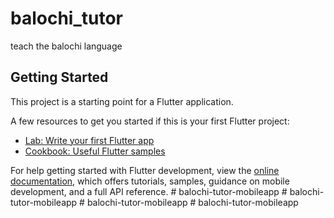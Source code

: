# balochi_tutor

teach the balochi language

## Getting Started

This project is a starting point for a Flutter application.

A few resources to get you started if this is your first Flutter project:

- [Lab: Write your first Flutter app](https://docs.flutter.dev/get-started/codelab)
- [Cookbook: Useful Flutter samples](https://docs.flutter.dev/cookbook)

For help getting started with Flutter development, view the
[online documentation](https://docs.flutter.dev/), which offers tutorials,
samples, guidance on mobile development, and a full API reference.
#   b a l o c h i - t u t o r - m o b i l e a p p  
 #   b a l o c h i - t u t o r - m o b i l e a p p  
 #   b a l o c h i - t u t o r - m o b i l e a p p  
 #   b a l o c h i - t u t o r - m o b i l e a p p  
 